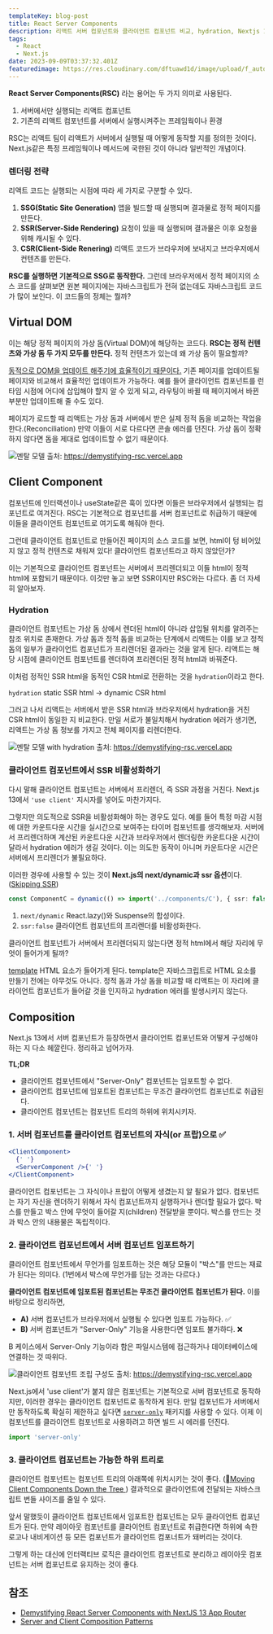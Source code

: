 ```yaml
---
templateKey: blog-post
title: React Server Components
description: 리액트 서버 컴포넌트와 클라이언트 컴포넌트 비교, hydration, Nextjs 13에서 컴포넌트 트리  설계.
tags:
  - React
  - Next.js
date: 2023-09-09T03:37:32.401Z
featuredimage: https://res.cloudinary.com/dftuawd1d/image/upload/f_auto,q_auto/c_fit,h_180,w_360/v1694230551/blog/rsc_arhjd3.png
---
```


**React Server Components(RSC)** 라는 용어는 두 가지 의미로 사용된다.

1. 서버에서만 실행되는 리액트 컴포넌트
2. 기존의 리액트 컴포넌트를 서버에서 실행시켜주는 프레임웍이나 환경

RSC는 리액트 팀이 리액트가 서버에서 실행될 때 어떻게 동작할 지를 정의한 것이다. Next.js같은 특정 프레임웍이나 메서드에 국한된 것이 아니라 일반적인 개념이다.

### 렌더링 전략

리액트 코드는 실행되는 시점에 따라 세 가지로 구분할 수 있다.

1. **SSG(Static Site Generation)** 앱을 빌드할 때 실행되며 결과물로 정적 페이지를 만든다.
2. **SSR(Server-Side Rendering)** 요청이 있을 때 실행되며 결과물은 이후 요청을 위해 캐시될 수 있다.
3. **CSR(Client-Side Renering)** 리액트 코드가 브라우저에 보내지고 브라우저에서 컨텐츠를 만든다.

**RSC를 실행하면 기본적으로 SSG로 동작한다.** 그런데 브라우저에서 정적 페이지의 소스 코드를 살펴보면 원본 페이지에는 자바스크립트가 전혀 없는데도 자바스크립트 코드가 많이 보인다. 이 코드들의 정체는 뭘까?

## Virtual DOM

이는 해당 정적 페이지의 가상 돔(Virtual DOM)에 해당하는 코드다. **RSC는 정적 컨텐츠와 가상 돔 두 가지 모두를 만든다.** 정적 컨텐츠가 있는데 왜 가상 돔이 필요할까?

<u>동적으로 DOM을 업데이트 해주기에 효율적이기 때문이다.</u> 기존 페이지를 업데이트될 페이지와 비교해서 효율적인 업데이트가 가능하다. 예를 들어 클라이언트 컴포넌트를 런타임 시점에 어디에 삽입해야 할지 알 수 있게 되고, 라우팅이 바뀔 때 페이지에서 바뀐 부분만 업데이트해 줄 수도 있다.

페이지가 로드할 때 리액트는 가상 돔과 서버에서 받은 실제 정적 돔을 비교하는 작업을 한다.(Reconciliation) 만약 이들이 서로 다르다면 콘솔 에러를 던진다. 가상 돔이 정확하지 않다면 돔을 제대로 업데이트할 수 없기 때문이다.

![멘탈 모델](https://res.cloudinary.com/dftuawd1d/image/upload/f_auto,q_auto/c_fit/v1694168367/blog/mental-model-3_tuh1s1.png)
출처: https://demystifying-rsc.vercel.app

## Client Component

컴포넌트에 인터랙션이나 useState같은 훅이 있다면 이들은 브라우저에서 실행되는 컴포넌트로 여겨진다. RSC는 기본적으로 컴포넌트를 서버 컴포넌트로 취급하기 때문에 이들을 클라이언트 컴포넌트로 여기도록 해줘야 한다.

그런데 클라이언트 컴포넌트로 만들어진 페이지의 소스 코드를 보면, html이 텅 비어있지 않고 정적 컨텐츠로 채워져 있다! 클라이언트 컴포넌트라고 하지 않았던가?

이는 기본적으로 클라이언트 컴포넌트는 서버에서 프리렌더되고 이들 html이 정적 html에 포함되기 때문이다. 이것만 놓고 보면 SSR이지만 RSC와는 다르다. 좀 더 자세히 알아보자.

### Hydration

클라이언트 컴포넌트는 가상 돔 상에서 렌더된 html이 아니라 삽입될 위치를 알려주는 참조 위치로 존재한다. 가상 돔과 정적 돔을 비교하는 단계에서 리액트는 이를 보고 정적 돔의 일부가 클라이언트 컴포넌트가 프리렌더된 결과라는 것을 알게 된다. 리액트는 해당 시점에 클라이언트 컴포넌트를 렌더하여 프리렌더된 정적 html과 바꿔준다.

이처럼 정적인 SSR html을 동적인 CSR html로 전환하는 것을 `hydration`이라고 한다.

`hydration` static SSR html → dynamic CSR html

그러고 나서 리액트는 서버에서 받은 SSR html과 브라우저에서 hydration을 거친 CSR html이 동일한 지 비교한다. 만일 서로가 불일치해서 hydration 에러가 생기면, 리액트는 가상 돔 정보를 가지고 전체 페이지를 리렌더한다.

![멘탈 모델 with hydration](https://res.cloudinary.com/dftuawd1d/image/upload/f_auto,q_auto/c_fit/v1694168367/blog/mental-model-4_fqf3pc.png)
출처: https://demystifying-rsc.vercel.app

### 클라이언트 컴포넌트에서 SSR 비활성화하기

다시 말해 클라이언트 컴포넌트는 서버에서 프리렌더, 즉 SSR 과정을 거친다. Next.js 13에서 `'use client'` 지시자를 넣어도 마찬가지다.

그렇지만 의도적으로 SSR을 비활성화해야 하는 경우도 있다. 예를 들어 특정 마감 시점에 대한 카운트다운 시간을 실시간으로 보여주는 타이머 컴포넌트를 생각해보자. 서버에서 프리렌더하며 계산된 카운트다운 시간과 브라우저에서 렌더링한 카운트다운 시간이 달라서 hydration 에러가 생길 것이다. 이는 의도한 동작이 아니며 카운트다운 시간은 서버에서 프리렌더가 불필요하다.

이러한 경우에 사용할 수 있는 것이 **Next.js의 next/dynamic과 ssr 옵션**이다. ([Skipping SSR](https://nextjs.org/docs/app/building-your-application/optimizing/lazy-loading#skipping-ssr))

```typescript
const ComponentC = dynamic(() => import('../components/C'), { ssr: false })
```

1. `next/dynamic` React.lazy()와 Suspense의 합성이다.
2. `ssr:false` 클라이언트 컴포넌트의 프리렌더를 비활성화한다.

클라이언트 컴포넌트가 서버에서 프리렌더되지 않는다면 정적 html에서 해당 자리에 무엇이 들어가게 될까?

[template](https://developer.mozilla.org/en-US/docs/Web/HTML/Element/template) HTML 요소가 들어가게 된다. template은 자바스크립트로 HTML 요소를 만들기 전에는 아무것도 아니다. 정적 돔과 가상 돔을 비교할 때 리액트는 이 자리에 클라이언트 컴포넌트가 들어갈 것을 인지하고 hydration 에러를 발생시키지 않는다.

## Composition

Next.js 13에서 서버 컴포넌트가 등장하면서 클라이언트 컴포넌트와 어떻게 구성해야 하는 지 다소 헤깔린다. 정리하고 넘어가자.

**TL;DR**

- 클라이언트 컴포넌트에서 "Server-Only" 컴포넌트는 임포트할 수 없다.
- 클라이언트 컴포넌트에 임포트된 컴포넌트는 무조건 클라이언트 컴포넌트로 취급된다.
- 클라이언트 컴포넌트는 컴포넌트 트리의 하위에 위치시키자.

### 1. 서버 컴포넌트를 클라이언트 컴포넌트의 자식(or 프랍)으로 ✅

```jsx
<ClientComponent>
  {' '}
  <ServerComponent />{' '}
</ClientComponent>
```

클라이언트 컴포넌트는 그 자식이나 프랍이 어떻게 생겼는지 알 필요가 없다. 컴포넌트는 자기 자신을 렌더하기 위해서 자식 컴포넌트까지 실행하거나 렌더할 필요가 없다. 박스를 만들고 박스 안에 무엇이 들어갈 지(children) 전달받을 뿐이다. 박스를 만드는 것과 박스 안의 내용물은 독립적이다.

### 2. 클라이언트 컴포넌트에서 서버 컴포넌트 임포트하기

클라이언트 컴포넌트에서 무언가를 임포트하는 것은 해당 모듈이 "박스"를 만드는 재료가 된다는 의미다. (1번에서 박스에 무언가를 담는 것과는 다르다.)

**클라이언트 컴포넌트에 임포트된 컴포넌트는 무조건 클라이언트 컴포넌트가 된다.** 이를 바탕으로 정리하면,

- **A)** 서버 컴포넌트가 브라우저에서 실행될 수 있다면 임포트 가능하다. ✅
- **B)** 서버 컴포넌트가 "Server-Only" 기능을 사용한다면 임포트 불가하다. ❌

B 케이스에서 Server-Only 기능이라 함은 파일시스템에 접근하거나 데이터베이스에 연결하는 것 따위다.

![클라이언트 컴포넌트 조립 구성도](https://res.cloudinary.com/dftuawd1d/image/upload/f_auto,q_auto/c_fit/v1694168367/blog/mental-model-client-2_gvj4rt.png)
출처: https://demystifying-rsc.vercel.app

Next.js에서 'use client'가 붙지 않은 컴포넌트는 기본적으로 서버 컴포넌트로 동작하지만, 이러한 경우는 클라이언트 컴포넌트로 동작하게 된다. 만일 컴포넌트가 서버에서만 동작하도록 확실히 제한하고 싶다면 [`server-only`](https://www.npmjs.com/package/server-only) 패키지를 사용할 수 있다. 이제 이 컴포넌트를 클라이언트 컴포넌트로 사용하려고 하면 빌드 시 에러를 던진다.

```typescript
import 'server-only'
```

### 3. 클라이언트 컴포넌트는 가능한 하위 트리로

클라이언트 컴포넌트는 컴포넌트 트리의 아래쪽에 위치시키는 것이 좋다. ([Moving Client Components Down the Tree
](https://nextjs.org/docs/app/building-your-application/rendering/composition-patterns#moving-client-components-down-the-tree)) 결과적으로 클라이언트에 전달되는 자바스크립트 번들 사이즈를 줄일 수 있다.

앞서 말했듯이 클라이언트 컴포넌트에서 임포트한 컴포넌트는 모두 클라이언트 컴포넌트가 된다. 만약 레이아웃 컴포넌트를 클라이언트 컴포넌트로 취급한다면 하위에 속한 로고나 내비게이션 등 모든 컴포넌트가 클라이언트 컴포너트가 돼버리는 것이다.

그렇게 하는 대신에 인터랙티브 로직은 클라이언트 컴포넌트로 분리하고 레이아웃 컴포넌트는 서버 컴포넌트로 유지하는 것이 좋다.

## 참조

- [Demystifying React Server Components
  with NextJS 13 App Router](https://demystifying-rsc.vercel.app/)
- [Server and Client Composition Patterns](https://nextjs.org/docs/app/building-your-application/rendering/composition-patterns)
